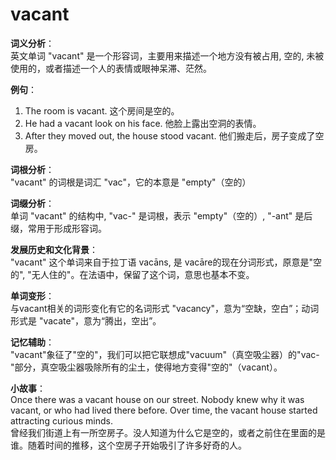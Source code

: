# vacant

**词义分析**：  
英文单词 "vacant" 是一个形容词，主要用来描述一个地方没有被占用, 空的, 未被使用的，或者描述一个人的表情或眼神呆滞、茫然。

  

**例句**：

  

1.  The room is vacant. 这个房间是空的。
2.  He had a vacant look on his face. 他脸上露出空洞的表情。
3.  After they moved out, the house stood vacant. 他们搬走后，房子变成了空房。

  

**词根分析**：  
"vacant" 的词根是词汇 "vac"，它的本意是 "empty"（空的）

  

**词缀分析**：  
单词 "vacant" 的结构中, "vac-" 是词根，表示 "empty"（空的）, "-ant" 是后缀，常用于形成形容词。

  

**发展历史和文化背景**：  
"vacant" 这个单词来自于拉丁语 vacāns, 是 vacāre的现在分词形式，原意是"空的", "无人住的"。在法语中，保留了这个词，意思也基本不变。

  

**单词变形**：  
与vacant相关的词形变化有它的名词形式 "vacancy"，意为“空缺，空白”；动词形式是 "vacate"，意为“腾出，空出”。

  

**记忆辅助**：  
"vacant"象征了"空的"，我们可以把它联想成"vacuum"（真空吸尘器）的"vac-"部分，真空吸尘器吸除所有的尘土，使得地方变得"空的"（vacant）。

  

**小故事**：  
Once there was a vacant house on our street. Nobody knew why it was vacant, or who had lived there before. Over time, the vacant house started attracting curious minds.  
曾经我们街道上有一所空房子。没人知道为什么它是空的，或者之前住在里面的是谁。随着时间的推移，这个空房子开始吸引了许多好奇的人。

